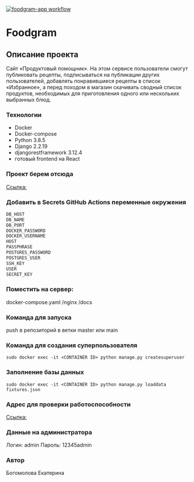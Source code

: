 [![foodgram-app workflow](https://github.com/LisaWhite-alt/foodgram-project-react/actions/workflows/foodgram_workflow.yml/badge.svg)](https://github.com/LisaWhite-alt/foodgram-project-react/actions/workflows/foodgram_workflow.yml)


# Foodgram

## Описание проекта

Сайт «Продуктовый помощник». На этом сервисе пользователи смогут публиковать рецепты, подписываться на публикации других пользователей, добавлять понравившиеся рецепты в список «Избранное», а перед походом в магазин скачивать сводный список продуктов, необходимых для приготовления одного или нескольких выбранных блюд.

### Технологии

* Docker
* Docker-compose
* Python 3.8.5
* Django 2.2.19
* djangorestframework 3.12.4
* готовый frontend на React

### Проект берем отсюда

[Ссылка:](https://github.com/LisaWhite-alt/foodgram-project-react)

### Добавить в Secrets GitHub Actions переменные окружения

```python
DB_HOST
DB_NAME
DB_PORT
DOCKER_PASSWORD
DOCKER_USERNAME
HOST
PASSPHRASE
POSTGRES_PASSWORD
POSTGRES_USER
SSH_KEY
USER
SECRET_KEY
```

### Поместить на сервер:

docker-compose.yaml
/nginx
/docs

### Команда для запуска

push в репозиторий в ветки master или main

### Команда для создания суперпользователя

`sudo docker exec -it <CONTAINER ID> python manage.py createsuperuser`


### Заполнение базы данных

`sudo docker exec -it <CONTAINER ID> python manage.py loaddata fixtures.json`

### Адрес для проверки работоспособности

[Ссылка:](https://lisatube.co.vu)

### Данные на администратора

Логин: admin
Пароль: 12345admin

### Автор

Богомолова Екатерина